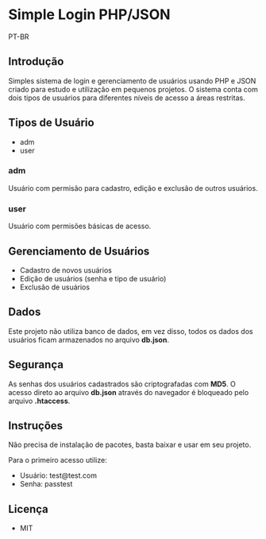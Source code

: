 <h1>Simple Login PHP/JSON</h1>
<p>PT-BR</p>

<h2>Introdução</h2>
<p>Simples sistema de login e gerenciamento de usuários usando PHP e JSON criado para estudo e utilização em pequenos projetos. O sistema conta com dois tipos de usuários para diferentes níveis de acesso a áreas restritas.</p>

<h2>Tipos de Usuário</h2>
<ul>
    <li>adm</li>
    <li>user</li>
</ul>
<h3>adm</h3>
<p>Usuário com permisão para cadastro, edição e exclusão de outros usuários.<p>

<h3>user</h3>
<p>Usuário com permisões básicas de acesso.</p>

<h2>Gerenciamento de Usuários</h2>
<ul>
    <li>Cadastro de novos usuários</li>
    <li>Edição de usuários (senha e tipo de usuário)</li>
    <li>Exclusão de usuários</li>
</ul>
<h2>Dados</h2>
<p>Este projeto não utiliza banco de dados, em vez disso, todos os dados dos usuários ficam armazenados no arquivo <strong>db.json</strong>.</p>

<h2>Segurança</h2>
<p>As senhas dos usuários cadastrados são criptografadas com <strong>MD5</strong>. O acesso direto ao arquivo <strong>db.json</strong> através do navegador é bloqueado pelo arquivo <strong>.htaccess</strong>.<p>

<h2>Instruções</h2>
<p>Não precisa de instalação de pacotes, basta baixar e usar em seu projeto.</p>
<p>Para o primeiro acesso utilize:</p>
<ul>
    <li>Usuário: test@test.com</li>
    <li>Senha: passtest</li>
</ul>

<h2>Licença</h2>
<ul>
    <li>MIT</li>
</ul>